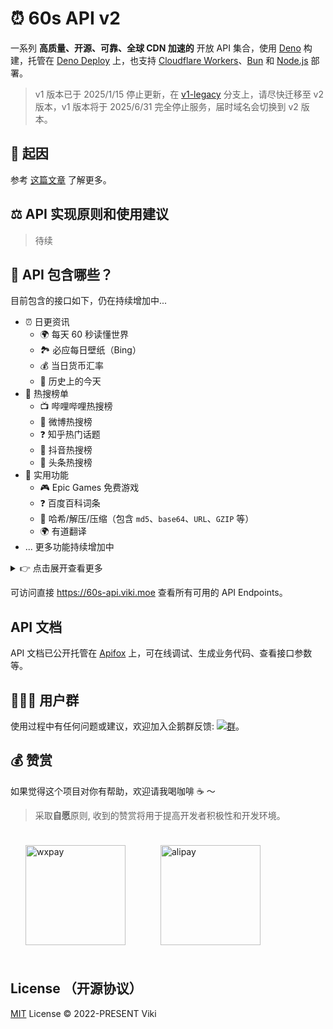 # ⏰ 60s API v2

一系列 **高质量、开源、可靠、全球 CDN 加速的** 开放 API 集合，使用 [Deno](https://deno.com/) 构建，托管在 [Deno Deploy](https://deno.com/deploy) 上，也支持 [Cloudflare Workers](https://www.cloudflare.com/zh-cn/developer-platform/products/workers/)、[Bun](https://bun.sh/) 和 [Node.js](https://nodejs.org/) 部署。

> v1 版本已于 2025/1/15 停止更新，在 [v1-legacy](https://github.com/vikiboss/60s/tree/v1-legacy) 分支上，请尽快迁移至 v2 版本，v1 版本将于 2025/6/31 完全停止服务，届时域名会切换到 v2 版本。

## 🤔️ 起因

参考 [这篇文章](https://xlog.viki.moe/60s) 了解更多。

## ⚖️ API 实现原则和使用建议

> 待续

## 🍱 API 包含哪些？

目前包含的接口如下，仍在持续增加中...

- ⏰ 日更资讯
  - 🌍 每天 60 秒读懂世界
  - 🏞️ 必应每日壁纸（Bing）
  - 💰 当日货币汇率
  - 📅 历史上的今天
- 🎉 热搜榜单
  - 📺 哔哩哔哩热搜榜
  - 🦊 微博热搜榜
  - ❓ 知乎热门话题
  - 🎵 抖音热搜榜
  - 📰 头条热搜榜
- 🚀 实用功能
  - 🎮 Epic Games 免费游戏
  - ❓ 百度百科词条
  - 🌈 哈希/解压/压缩（包含 `md5`、`base64`、`URL`、`GZIP` 等）
  - 🌍 有道翻译
- ... 更多功能持续增加中

<details>
<summary>👉 点击展开查看更多</summary>

  - 🐦 【API 文档待完善】获取 [OG](https://ogp.me/) 信息
  - 📡 【API 文档待完善】IP 检测
  - 📖 【API 文档待完善】答案之书
  - ✨ 【API 文档待完善】随机运势
  - 💬 【API 文档待完善】随机一言
  - 🤣 【API 文档待完善】随机段子
  - 🤭 【API 文档待完善】随机骚话
  - 🎤 【API 文档待完善】随机唱歌音频

</details>

可访问直接 https://60s-api.viki.moe 查看所有可用的 API Endpoints。 

## API 文档

API 文档已公开托管在 [Apifox](https://docs.60s-api.viki.moe) 上，可在线调试、生成业务代码、查看接口参数等。

## 🧑‍🤝‍🧑 用户群

使用过程中有任何问题或建议，欢迎加入企鹅群反馈: [![群](https://img.shields.io/badge/%E4%BC%81%E9%B9%85%E7%BE%A4-595941841-ff69b4)](https://qm.qq.com/q/RpJXzgfAMG)。

## 💰 赞赏

如果觉得这个项目对你有帮助，欢迎请我喝咖啡 ☕️ ～

> 采取**自愿**原则, 收到的赞赏将用于提高开发者积极性和开发环境。

<div id='readme-reward' style="display: flex; gap: 8px; flex-wrap: wrap; width: 100%">
  <img src="https://smms.viki.moe/2022/11/16/X2kFMdaxvSc1V5P.jpg" alt="wxpay" height="160px"style="margin: 24px;"/>
  <img src="https://smms.viki.moe/2022/11/16/vZ4xkCopKRmIFVX.jpg" alt="alipay" height="160px" style="margin:24px;"/>
</div>

## License （开源协议）

[MIT](license) License © 2022-PRESENT Viki
